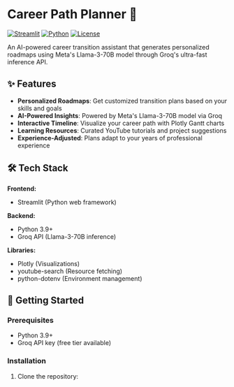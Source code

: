 # Career Path Planner 🚀

[![Streamlit](https://img.shields.io/badge/Deployed_on-Streamlit-FF4B4B?logo=streamlit)](https://your-app-url.streamlit.app/)
[![Python](https://img.shields.io/badge/Python-3.9+-blue?logo=python)](https://python.org)
[![License](https://img.shields.io/badge/License-MIT-green)](LICENSE)

An AI-powered career transition assistant that generates personalized roadmaps using Meta's Llama-3-70B model through Groq's ultra-fast inference API.

## ✨ Features

- **Personalized Roadmaps**: Get customized transition plans based on your skills and goals
- **AI-Powered Insights**: Powered by Meta's Llama-3-70B model via Groq
- **Interactive Timeline**: Visualize your career path with Plotly Gantt charts
- **Learning Resources**: Curated YouTube tutorials and project suggestions
- **Experience-Adjusted**: Plans adapt to your years of professional experience

## 🛠️ Tech Stack

**Frontend:**
- Streamlit (Python web framework)

**Backend:**
- Python 3.9+
- Groq API (Llama-3-70B inference)

**Libraries:**
- Plotly (Visualizations)
- youtube-search (Resource fetching)
- python-dotenv (Environment management)

## 🚀 Getting Started

### Prerequisites
- Python 3.9+
- Groq API key (free tier available)

### Installation
1. Clone the repository:


